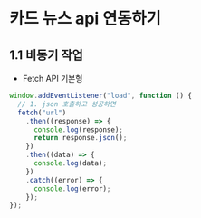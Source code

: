 # 카드 뉴스 api 연동하기

## 1.1 비동기 작업

- Fetch API 기본형

```js
window.addEventListener("load", function () {
  // 1. json 호출하고 성공하면
  fetch("url")
    .then((response) => {
      console.log(response);
      return response.json();
    })
    .then((data) => {
      console.log(data);
    })
    .catch((error) => {
      console.log(error);
    });
});
```
